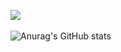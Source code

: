 <img src='https://biblioteca.ufpb.br/biblioteca/contents/noticias/biblioteca-em-manutencao-1/estamos-em-manutencao-copia.jpg/@@images/image.jpeg'> <img> 

![Anurag's GitHub stats](https://github-readme-stats.vercel.app/api?username=jeff-lf=anuraghazra&theme=vue&show_icons=true)

